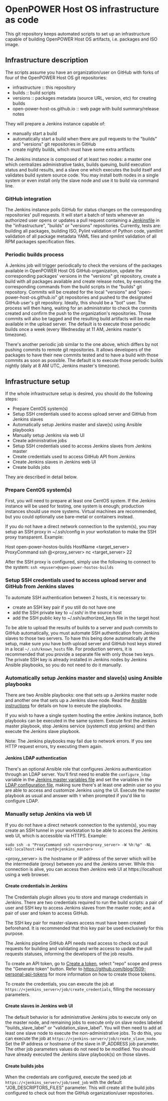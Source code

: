 # OpenPOWER Host OS infrastructure as code

This git repository keeps automated scripts to set up an infrastructure capable
of building OpenPOWER Host OS artifacts, i.e. packages and ISO image.

## Infrastructure description

The scripts assume you have an organization/user on GitHub with forks of
four of the OpenPOWER Host OS git repositories:
- infrastructure :: this repository
- builds :: build scripts
- versions :: packages metadata (source URL, version, etc) for creating builds
- open-power-host-os.github.io :: web page with build summary/release notes

They will prepare a Jenkins instance capable of:
- manually start a build
- automatically start a build when there are pull requests to the "builds" and
"versions" git repositories in GitHub
- create nightly builds, which must have some extra artifacts

The Jenkins instance is composed of at least two nodes: a master one which
centralizes administrative tasks, builds queuing, build execution status and
build results, and a slave one which executes the build itself and validates
build system source code. You may install both nodes in a single system or
even install only the slave node and use it to build via command line.

### GitHub integration

The Jenkins instance polls GitHub for status changes on the corresponding
repositories' pull requests. It will start a batch of tests whenever an
authorized user opens or updates a pull request containing a
[Jenkinsfile](https://jenkins.io/doc/book/pipeline/jenkinsfile/) in the
"infrastructure", "builds" or "versions" repositories. Currently, tests are:
building all packages, building ISO, Pylint validation of Python code, yamllint
validation of all package metadata YAML files and rpmlint validation of all RPM
packages specification files.

### Periodic builds process

A Jenkins job will trigger periodically to check the versions of the packages
available in OpenPOWER Host OS GitHub organization, update the corresponding
packages' versions in the "versions" git repository, create a build with all
packages available and create release notes, by executing the corresponding
commands from the build scripts in the "builds" git repository. Commits will
be created for the local "versions" and "open-power-host-os.github.io" git
repositories and pushed to the designated GitHub user's git repository.
Ideally, this should be a "bot" user. The process will then hang, waiting for
an administrator to check the commits created and confirm the push to the
organization's repositories. Those commits will also be tagged and the
resulting build artifacts will be made available in the upload server.
The default is to execute those periodic builds once a week (every Wednesday
at 11 AM, Jenkins master's timezone).

There's another periodic job similar to the one above, which differs by not
pushing commits to remote git repositories. It allows developers of the
packages to have their new commits tested and to have a build with those
commits as soon as possible. The default is to execute those periodic builds
nightly (daily at 8 AM UTC, Jenkins master's timezone).

## Infrastructure setup

If the whole infrastructure setup is desired, you should do the following steps:
- Prepare CentOS system(s)
- Setup SSH credentials used to access upload server and GitHub from Jenkins slaves
- Automatically setup Jenkins master and slave(s) using Ansible playbooks
- Manually setup Jenkins via web UI
 - Create administrative jobs
 - Setup SSH credentials used to access Jenkins slaves from Jenkins master
 - Create credentials used to access GitHub API from Jenkins
 - Create Jenkins slaves in Jenkins web UI
 - Create builds jobs

They are described in detail below.

### Prepare CentOS system(s)

First, you will need to prepare at least one CentOS system. If the Jenkins
instance will be used for testing, one system is enough; production instances
should use more systems. Virtual machines are recommended, but you could
optionally use bare-metal or containers instead. 

If you do not have a direct network connection to the system(s), you may
setup an SSH proxy in ~/.ssh/config in your workstation to make the SSH
proxy transparent. Example:

Host open-power-hostos-builds
    HostName <target_server>
    ProxyCommand ssh <myuser>@<proxy_server> nc <target_server> 22

After the SSH proxy is configured, simply use the following to connect to the system:
`ssh <myuser>@open-power-hostos-builds`

### Setup SSH credentials used to access upload server and GitHub from Jenkins slaves

To automate SSH authentication between 2 hosts, it is necessary to:
 - create an SSH key pair if you still do not have one
 - add the SSH private key to ~/.ssh/ in the source host
 - add the SSH public key to ~/.ssh/authorized_keys file in the target host

To be able to upload the results of builds to a server and push commits to
GitHub automatically, you must automate SSH authentication from Jenkins slaves
to those two servers. To have this being done automatically at the setup, make sure you have 
both upload server and GitHub host keys stored in a local `~/.ssh/known_hosts` file. For 
production servers, it is recommended that you provide a separate file with only 
those two keys.
The private SSH key is already installed in Jenkins nodes
by Jenkins Ansible playbooks, so you do not need to do it manually.

### Automatically setup Jenkins master and slave(s) using Ansible playbooks

There are two Ansible playbooks: one that sets up a Jenkins master node and
another one that sets up a Jenkins slave node. Read the
[Ansible instructions](ansible/README.md) for details on how to execute
the playbooks.

If you wish to have a single system hosting the entire Jenkins instance, both
playbooks can be executed in the same system. Execute first the Jenkins master
playbook, stop Jenkins service (systemctl stop jenkins) and then execute the
Jenkins slave playbook.

Note: The Jenkins playbooks may fail due to network errors. If you see HTTP
request errors, try executing them again.

#### Jenkins LDAP authentication

There's an optional Ansible role that configures Jenkins authentication through
an LDAP server. You'll first need to enable the `configure_ldap` variable in
the [Jenkins master variables file](ansible/vars-master.yaml) and set the
variables in the
[LDAP configuration file](ansible/roles/jenkins-ldap/defaults/main.yaml),
making sure there's at least one admin user so you are able to access and
customize Jenkins using the UI. Execute the master playbook as usual and
answer with `Y` when prompted if you'd like to configure LDAP.

### Manually setup Jenkins via web UI

If you do not have a direct network connection to the system(s), you may
create an SSH tunnel in your workstation to be able to access the Jenkins
web UI, which is accessible via HTTPS. Example:

`sudo ssh -o "ProxyCommand ssh <user>@<proxy_server> -W %h:%p" -NL 443:localhost:443 root@<jenkins_master>`

<proxy_server> is the hostname or IP address of the server which will be the
intermediate (proxy) between you and the Jenkins server. While this connection
is alive, you can access then Jenkins web UI at https://localhost using a web
browser.

#### Create credentials in Jenkins

The Credentials plugin allows you to store and manage credentials in Jenkins.
There are two credentials required to run the build scripts: a pair of user and
SSH key to access Jenkins slaves from the master node; and a pair of user and
token to access GitHub.

The SSH key pair for master-slaves access must have been created beforehand. It
is recommended that this key pair be used exclusively for this purpose.

The Jenkins pipeline GitHub API needs read access to check out pull
requests for building and validating and write access to update the pull
requests statuses, informing the developers of the job results.

To create an API token, go to
[Create a token](https://github.com/settings/tokens/new), select
"repo" scope and press the "Generate token" button. Refer to
https://github.com/blog/1509-personal-api-tokens for more information on
how to create those tokens.

To create the credentials, you can execute the job at
`https://<jenkins_server>/job/create_credentials`, filling the necessary
parameters.

#### Create slaves in Jenkins web UI

The default behavior is for administrative Jenkins jobs to execute only on the
master node, and remaining jobs to execute only on slave nodes labeled
"builds_slave_label" or "validation_slave_label". You will then need to add at
least one slave node to execute the non-administrative jobs. To do this, you can execute
the job at `https://<jenkins-server>/job/create_slave_node`. Set the IP address or hostname
of the slave in IP_ADDRESS job parameter. The other job parameters values do not
need to be modified. You should have already executed the Jenkins slave playbook(s)
on those slaves.

#### Create builds jobs

When the credentials are configured, execute the seed job at
`https://<jenkins_server>/job/seed_job` with the default
"JOB_DESCRIPTORS_FILES" parameter. This will create all the build jobs
configured to check out from the GitHub organization/user repositories.
